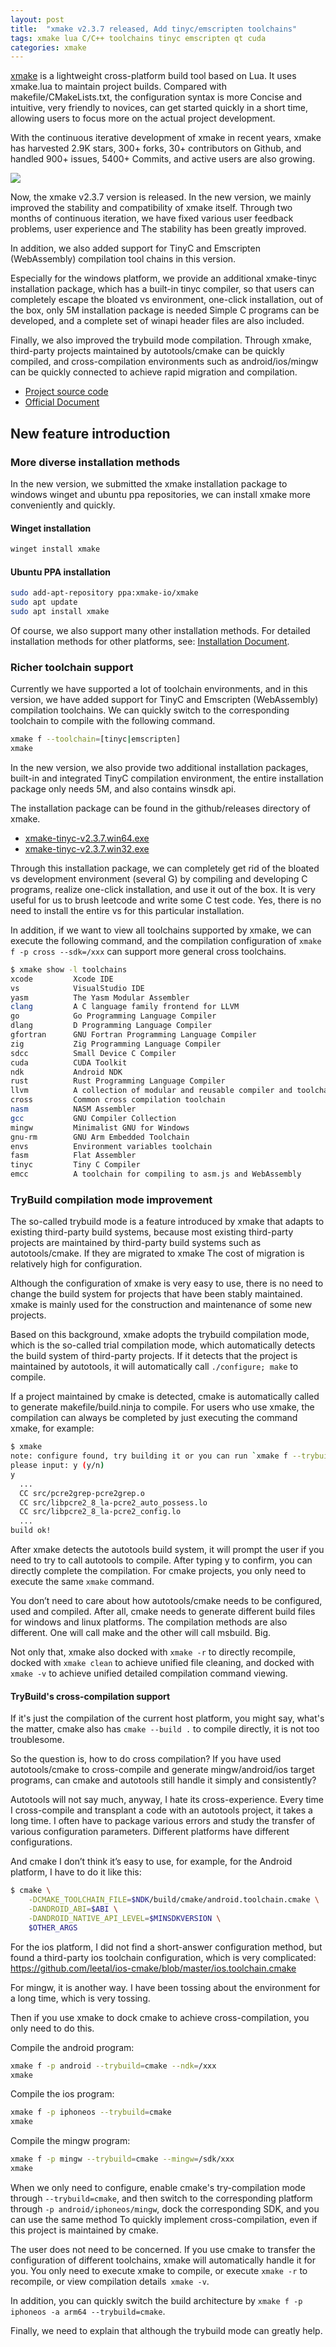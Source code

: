 ```yaml
---
layout: post
title:  "xmake v2.3.7 released, Add tinyc/emscripten toolchains"
tags: xmake lua C/C++ toolchains tinyc emscripten qt cuda 
categories: xmake
---
```


[xmake](https://github.com/xmake-io/xmake) is a lightweight cross-platform build tool based on Lua. It uses xmake.lua to maintain project builds. Compared with makefile/CMakeLists.txt, the configuration syntax is more Concise and intuitive, very friendly to novices, can get started quickly in a short time, allowing users to focus more on the actual project development.

With the continuous iterative development of xmake in recent years, xmake has harvested 2.9K stars, 300+ forks, 30+ contributors on Github, and handled 900+ issues, 5400+ Commits, and active users are also growing.

![](https://tboox.org/static/img/xmake/star-history.png)

Now, the xmake v2.3.7 version is released. In the new version, we mainly improved the stability and compatibility of xmake itself. Through two months of continuous iteration, we have fixed various user feedback problems, user experience and The stability has been greatly improved.

In addition, we also added support for TinyC and Emscripten (WebAssembly) compilation tool chains in this version.

Especially for the windows platform, we provide an additional xmake-tinyc installation package, which has a built-in tinyc compiler, so that users can completely escape the bloated vs environment, one-click installation, out of the box, only 5M installation package is needed Simple C programs can be developed, and a complete set of winapi header files are also included.

Finally, we also improved the trybuild mode compilation. Through xmake, third-party projects maintained by autotools/cmake can be quickly compiled, and cross-compilation environments such as android/ios/mingw can be quickly connected to achieve rapid migration and compilation.

* [Project source code](https://github.com/xmake-io/xmake)
* [Official Document](https://xmake.io/)

## New feature introduction

### More diverse installation methods

In the new version, we submitted the xmake installation package to windows winget and ubuntu ppa repositories, we can install xmake more conveniently and quickly.

#### Winget installation

```bash
winget install xmake
```

#### Ubuntu PPA installation

```bash
sudo add-apt-repository ppa:xmake-io/xmake
sudo apt update
sudo apt install xmake
```

Of course, we also support many other installation methods. For detailed installation methods for other platforms, see: [Installation Document](https://xmake.io/#/guide/installation).

### Richer toolchain support

Currently we have supported a lot of toolchain environments, and in this version, we have added support for TinyC and Emscripten (WebAssembly) compilation toolchains. We can quickly switch to the corresponding toolchain to compile with the following command.

```bash
xmake f --toolchain=[tinyc|emscripten]
xmake
```

In the new version, we also provide two additional installation packages, built-in and integrated TinyC compilation environment, the entire installation package only needs 5M, and also contains winsdk api.

The installation package can be found in the github/releases directory of xmake.

* [xmake-tinyc-v2.3.7.win64.exe](https://github.com/xmake-io/xmake/releases/download/v2.3.7/xmake-tinyc-v2.3.7.win64.exe)
* [xmake-tinyc-v2.3.7.win32.exe](https://github.com/xmake-io/xmake/releases/download/v2.3.7/xmake-tinyc-v2.3.7.win32.exe)

Through this installation package, we can completely get rid of the bloated vs development environment (several G) by compiling and developing C programs, realize one-click installation, and use it out of the box. It is very useful for us to brush leetcode and write some C test code. Yes, there is no need to install the entire vs for this particular installation.

In addition, if we want to view all toolchains supported by xmake, we can execute the following command, and the compilation configuration of `xmake f -p cross --sdk=/xxx` can support more general cross toolchains.

```bash
$ xmake show -l toolchains
xcode         Xcode IDE
vs            VisualStudio IDE
yasm          The Yasm Modular Assembler
clang         A C language family frontend for LLVM
go            Go Programming Language Compiler
dlang         D Programming Language Compiler
gfortran      GNU Fortran Programming Language Compiler
zig           Zig Programming Language Compiler
sdcc          Small Device C Compiler
cuda          CUDA Toolkit
ndk           Android NDK
rust          Rust Programming Language Compiler
llvm          A collection of modular and reusable compiler and toolchain technologies
cross         Common cross compilation toolchain
nasm          NASM Assembler
gcc           GNU Compiler Collection
mingw         Minimalist GNU for Windows
gnu-rm        GNU Arm Embedded Toolchain
envs          Environment variables toolchain
fasm          Flat Assembler
tinyc         Tiny C Compiler
emcc          A toolchain for compiling to asm.js and WebAssembly
```





### TryBuild compilation mode improvement

The so-called trybuild mode is a feature introduced by xmake that adapts to existing third-party build systems, because most existing third-party projects are maintained by third-party build systems such as autotools/cmake. If they are migrated to xmake The cost of migration is relatively high for configuration.

Although the configuration of xmake is very easy to use, there is no need to change the build system for projects that have been stably maintained. xmake is mainly used for the construction and maintenance of some new projects.

Based on this background, xmake adopts the trybuild compilation mode, which is the so-called trial compilation mode, which automatically detects the build system of third-party projects. If it detects that the project is maintained by autotools, it will automatically call `./configure; make` to compile.

If a project maintained by cmake is detected, cmake is automatically called to generate makefile/build.ninja to compile. For users who use xmake, the compilation can always be completed by just executing the command xmake, for example:

```bash
$ xmake
note: configure found, try building it or you can run `xmake f --trybuild=` to set buildsystem (pass -y or --confirm=y/n/d to skip confirm)?
please input: y (y/n)
y
  ...
  CC src/pcre2grep-pcre2grep.o
  CC src/libpcre2_8_la-pcre2_auto_possess.lo
  CC src/libpcre2_8_la-pcre2_config.lo
  ...
build ok!
```

After xmake detects the autotools build system, it will prompt the user if you need to try to call autotools to compile. After typing y to confirm, you can directly complete the compilation. For cmake projects, you only need to execute the same `xmake` command.

You don’t need to care about how autotools/cmake needs to be configured, used and compiled. After all, cmake needs to generate different build files for windows and linux platforms. The compilation methods are also different. One will call make and the other will call msbuild. Big.

Not only that, xmake also docked with `xmake -r` to directly recompile, docked with `xmake clean` to achieve unified file cleaning, and docked with `xmake -v` to achieve unified detailed compilation command viewing.

#### TryBuild's cross-compilation support

If it's just the compilation of the current host platform, you might say, what's the matter, cmake also has `cmake --build .` to compile directly, it is not too troublesome.

So the question is, how to do cross compilation? If you have used autotools/cmake to cross-compile and generate mingw/android/ios target programs, can cmake and autotools still handle it simply and consistently?

Autotools will not say much, anyway, I hate its cross-experience. Every time I cross-compile and transplant a code with an autotools project, it takes a long time. I often have to package various errors and study the transfer of various configuration parameters. Different platforms have different configurations.

And cmake I don’t think it’s easy to use, for example, for the Android platform, I have to do it like this:

```bash
$ cmake \
    -DCMAKE_TOOLCHAIN_FILE=$NDK/build/cmake/android.toolchain.cmake \
    -DANDROID_ABI=$ABI \
    -DANDROID_NATIVE_API_LEVEL=$MINSDKVERSION \
    $OTHER_ARGS
```

For the ios platform, I did not find a short-answer configuration method, but found a third-party ios toolchain configuration, which is very complicated: https://github.com/leetal/ios-cmake/blob/master/ios.toolchain.cmake

For mingw, it is another way. I have been tossing about the environment for a long time, which is very tossing.

Then if you use xmake to dock cmake to achieve cross-compilation, you only need to do this.

Compile the android program:

```bash
xmake f -p android --trybuild=cmake --ndk=/xxx
xmake
```

Compile the ios program:

```bash
xmake f -p iphoneos --trybuild=cmake
xmake
```

Compile the mingw program:

```bash
xmake f -p mingw --trybuild=cmake --mingw=/sdk/xxx
xmake
```

When we only need to configure, enable cmake's try-compilation mode through `--trybuild=cmake`, and then switch to the corresponding platform through `-p android/iphoneos/mingw`, dock the corresponding SDK, and you can use the same method To quickly implement cross-compilation, even if this project is maintained by cmake.

The user does not need to be concerned. If you use cmake to transfer the configuration of different toolchains, xmake will automatically handle it for you. You only need to execute xmake to compile, or execute `xmake -r` to recompile, or view compilation details` xmake -v`.

In addition, you can quickly switch the build architecture by `xmake f -p iphoneos -a arm64 --trybuild=cmake`.

Finally, we need to explain that although the trybuild mode can greatly help.
